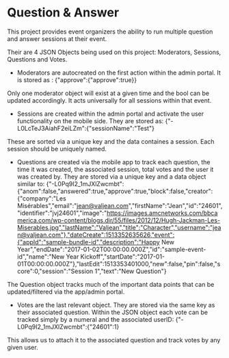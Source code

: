 # Question & Answer

This project provides event organizers the ability to run multiple question and answer sessions at their event.

Their are 4 JSON Objects being used on this project: Moderators, Sessions, Questions and Votes.

* Moderators are autocreated on the first action within the admin portal. It is stored as :
{"approve":{"approve":true}}

Only one moderator object will exist at a given time and the bool can be updated accordingly. It acts universally for all sessions within that event.

* Sessions are created within the admin portal and activate the user functionality on the mobile side. They are stored as: 
{"-L0LcTeJ3AiahF2eiLZm":{"sessionName":"Test"}

These are sorted via a unique key and the data containes a session. Each session should be uniquely named.

* Questions are created via the mobile app to track each question, the time it was created, the associated session, total votes and the user it was created by. They are stored via a unique key and a data object similar to: 
{"-L0Pq9I2_1mJXlZwcmbt":{"anom":false,"answered":true,"approve":true,"block":false,"creator":{"company":"Les Misérables","email":"jean@valjean.com","firstName":"Jean","id":"24601","identifier":"jvj24601","image":"https://images.amcnetworks.com/bbcamerica.com/wp-content/blogs.dir/55/files/2012/12/Hugh-Jackman-Les-Miserables.jpg","lastName":"Valjean","title":"Character","username":"jean@valjean.com"},"dateCreate":1513352635626,"event":{"appId":"sample-bundle-id","description":"Happy New Year","endDate":"2017-01-02T00:00:00.000Z","id":"sample-event-id","name":"New Year Kickoff","startDate":"2017-01-01T00:00:00.000Z"},"lastEdit":1513353401000,"new":false,"pin":false,"score":0,"session":"Session 1","text":"New Question"}

The Question object tracks much of the important data points that can be updated/filtered via the app/admin portal.

* Votes are the last relevant object. They are stored via the same key as their associated question. Within the JSON object each vote can be tracked simply by a numeral and the associated userID:
{"-L0Pq9I2_1mJXlZwcmbt":{"24601":1}

This allows us to attach it to the associated question and track votes by any given user.







